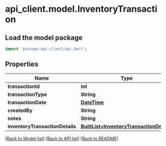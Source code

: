 # api_client.model.InventoryTransaction

## Load the model package
```dart
import 'package:api_client/api.dart';
```

## Properties
Name | Type | Description | Notes
------------ | ------------- | ------------- | -------------
**transactionId** | **int** |  | [optional] 
**transactionType** | **String** |  | [optional] 
**transactionDate** | [**DateTime**](DateTime.md) |  | [optional] 
**createdBy** | **String** |  | [optional] 
**notes** | **String** |  | [optional] 
**inventoryTransactionDetails** | [**BuiltList&lt;InventoryTransactionDetail&gt;**](InventoryTransactionDetail.md) |  | [optional] 

[[Back to Model list]](../README.md#documentation-for-models) [[Back to API list]](../README.md#documentation-for-api-endpoints) [[Back to README]](../README.md)


